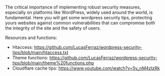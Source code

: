 The critical importance of implementing robust security measures, especially on platforms like WordPress, widely used around the world, is fundamental.
Here you will get some wordpress security tips, protecting yours websites against common vulnerabilities that can compromise both the integrity of the site and the safety of users.

Resources and functions:
- Htaccess: https://github.com/LucasFerraz/wordpress-security-tips/blob/main/htaccess.txt
- Theme functions: https://github.com/LucasFerraz/wordpress-security-tips/blob/main/theme%20functions.php
- Cloudflare cache tips: https://www.youtube.com/watch?v=5v_nM4zIzRk